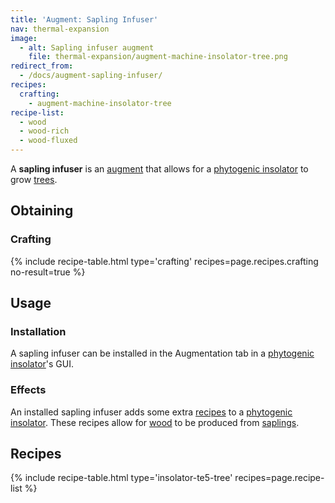 ```yaml
---
title: 'Augment: Sapling Infuser'
nav: thermal-expansion
image:
  - alt: Sapling infuser augment
    file: thermal-expansion/augment-machine-insolator-tree.png
redirect_from:
  - /docs/augment-sapling-infuser/
recipes:
  crafting:
    - augment-machine-insolator-tree
recipe-list:
  - wood
  - wood-rich
  - wood-fluxed
---
```


A **sapling infuser** is an [augment](/docs/thermal-expansion/augments/) that allows for a
[phytogenic insolator](/docs/thermal-expansion/phytogenic-insolator/) to grow
[trees](https://minecraft.gamepedia.com/Tree).


Obtaining
---------

### Crafting
{% include recipe-table.html type='crafting' recipes=page.recipes.crafting no-result=true %}


Usage
-----

### Installation
A sapling infuser can be installed in the Augmentation tab in a [phytogenic
insolator](/docs/thermal-expansion/phytogenic-insolator/)'s GUI.

### Effects
An installed sapling infuser adds some extra [recipes](#recipes) to a
[phytogenic insolator](/docs/thermal-expansion/phytogenic-insolator/). These recipes allow for
[wood](https://minecraft.gamepedia.com/Wood) to be produced from
[saplings](https://minecraft.gamepedia.com/Sapling).


Recipes
-------

{% include recipe-table.html type='insolator-te5-tree' recipes=page.recipe-list %}
